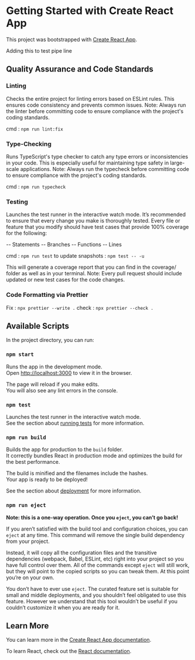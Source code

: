 # Getting Started with Create React App

This project was bootstrapped with [Create React App](https://github.com/facebook/create-react-app).

Adding this to test pipe line

## Quality Assurance and Code Standards

### Linting

Checks the entire project for linting errors based on ESLint rules. This ensures code consistency and prevents common issues.
Note: Always run the linter before committing code to ensure compliance with the project's coding standards.

cmd : `npm run lint:fix`

### Type-Checking

Runs TypeScript's type checker to catch any type errors or inconsistencies in your code. This is especially useful for maintaining type safety in large-scale applications.
Note: Always run the typecheck before committing code to ensure compliance with the project's coding standards.

cmd : `npm run typecheck`

### Testing

Launches the test runner in the interactive watch mode.
It’s recommended to ensure that every change you make is thoroughly tested. Every file or feature that you modify should have test cases that provide 100% coverage for the following:

-- Statements
-- Branches
-- Functions
-- Lines

cmd : `npm run test`
to update snapshots : `npm test -- -u`

This will generate a coverage report that you can find in the coverage/ folder as well as in your terminal.
Note: Every pull request should include updated or new test cases for the code changes.

### Code Formatting via Prettier

Fix : `npx prettier --write .`
check : `npx prettier --check .`

## Available Scripts

In the project directory, you can run:

### `npm start`

Runs the app in the development mode.\
Open [http://localhost:3000](http://localhost:3000) to view it in the browser.

The page will reload if you make edits.\
You will also see any lint errors in the console.

### `npm test`

Launches the test runner in the interactive watch mode.\
See the section about [running tests](https://facebook.github.io/create-react-app/docs/running-tests) for more information.

### `npm run build`

Builds the app for production to the `build` folder.\
It correctly bundles React in production mode and optimizes the build for the best performance.

The build is minified and the filenames include the hashes.\
Your app is ready to be deployed!

See the section about [deployment](https://facebook.github.io/create-react-app/docs/deployment) for more information.

### `npm run eject`

**Note: this is a one-way operation. Once you `eject`, you can’t go back!**

If you aren’t satisfied with the build tool and configuration choices, you can `eject` at any time. This command will remove the single build dependency from your project.

Instead, it will copy all the configuration files and the transitive dependencies (webpack, Babel, ESLint, etc) right into your project so you have full control over them. All of the commands except `eject` will still work, but they will point to the copied scripts so you can tweak them. At this point you’re on your own.

You don’t have to ever use `eject`. The curated feature set is suitable for small and middle deployments, and you shouldn’t feel obligated to use this feature. However we understand that this tool wouldn’t be useful if you couldn’t customize it when you are ready for it.

## Learn More

You can learn more in the [Create React App documentation](https://facebook.github.io/create-react-app/docs/getting-started).

To learn React, check out the [React documentation](https://reactjs.org/).
